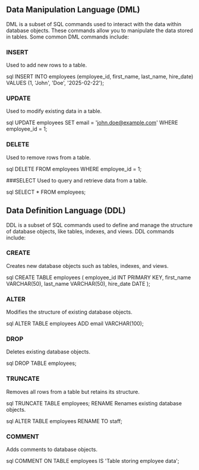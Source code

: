 ## Data Manipulation Language (DML)

DML is a subset of SQL commands used to interact with the data within database objects. These commands allow you to manipulate the data stored in tables. Some common DML commands include:

### INSERT
Used to add new rows to a table.

sql
INSERT INTO employees (employee_id, first_name, last_name, hire_date) 
VALUES (1, 'John', 'Doe', '2025-02-22');

### UPDATE
Used to modify existing data in a table.

sql
UPDATE employees 
SET email = 'john.doe@example.com' 
WHERE employee_id = 1;

### DELETE
Used to remove rows from a table.

sql
DELETE FROM employees 
WHERE employee_id = 1;

###SELECT
Used to query and retrieve data from a table.

sql
SELECT * FROM employees;

## Data Definition Language (DDL)
DDL is a subset of SQL commands used to define and manage the structure of database objects, like tables, indexes, and views. DDL commands include:

### CREATE
Creates new database objects such as tables, indexes, and views.

sql
CREATE TABLE employees (
    employee_id INT PRIMARY KEY,
    first_name VARCHAR(50),
    last_name VARCHAR(50),
    hire_date DATE
);

### ALTER
Modifies the structure of existing database objects.

sql
ALTER TABLE employees ADD email VARCHAR(100);
### DROP
Deletes existing database objects.

sql
DROP TABLE employees;

### TRUNCATE
Removes all rows from a table but retains its structure.

sql
TRUNCATE TABLE employees;
RENAME
Renames existing database objects.

sql
ALTER TABLE employees RENAME TO staff;

### COMMENT
Adds comments to database objects.

sql
COMMENT ON TABLE employees IS 'Table storing employee data';
